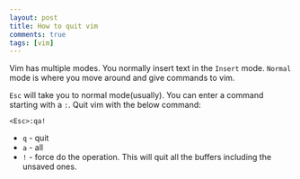 ```yaml
---
layout: post
title: How to quit vim
comments: true
tags: [vim]
---
```

Vim has multiple modes. You normally insert text in the `Insert` mode. `Normal` mode is where you move around and give commands to vim.

`Esc` will take you to normal mode(usually). You can enter a command starting with a `:`. Quit vim with the below command:


```
<Esc>:qa!
```

- `q` - quit
- `a` - all
- `!` - force do the operation.
This will quit all the buffers including the unsaved ones.
